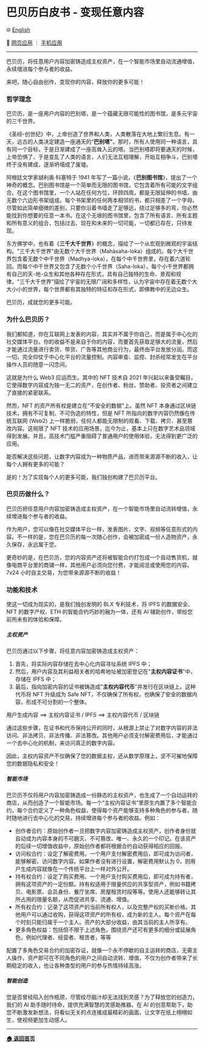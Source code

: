 # 巴贝历白皮书 - 变现任意内容

🌐 [English](./_enus.md)

<!-- 🌎 待定 -->

🚀 [网页应用](https://u.babelyx.com) ｜ [手机应用](https://links.babelyx.com)

---

巴贝历，将任意用户内容加密铸造成主权资产，在一个智能市场里自动流通增值，永续增进每个参与者的收益。

来吧，随心自由创作，变现你的内容，释放你的更多可能！

### 哲学理念

巴贝历，是一座用户内容的巴别塔，是一个蕴藏无限可能性的图书馆，是多元宇宙的三千世界。

《圣经-创世纪》中，上帝创造了世界和人类，人类散落在大地上繁衍生息。有一天，远古的人类决定建造一座通天的“**巴别塔"**。那时，所有人使用同一种语言，具有同一个目标，于是日渐建成了一座高耸入云的塔。当巴别塔即将要通天的时候，上帝恐惧了，于是变乱了人类的语言，人们无法互相理解，开始互相争斗，巴别塔终于没有建成，逐渐坍塌成了废墟。

阿根廷文学家胡利奥·科塞特于 1941 年写了一篇小说，《**巴别图书馆**》，提出了一个神奇的概念。巴别图书馆是一个简单而无限的图书馆，它包含着所有可能的文字组合。在这个图书馆里，一个人站在任何方位，环顾四周，都是无限延伸的书墙，由无数个六边形书架组成。每个书架里的任何两本相邻的书，都只相差了一个字母。尽管如此简单细微的差别，只要你沿着书墙走了足够远，绕过足够多的弯，你必然能找到你想要的任意一本书。在这个无垠的图书馆里，包含了所有语言、所有主题和所有意义的组合，包括过去、现在和未来的一切可能，一切都已存在，只待发现。

东方佛学中，也有着《**三千大千世界**》的概念，描绘了一个从宏观到微观的宇宙结构。"三千大千世界"由无数个大千世界（Mahāsaha-loka）组成的。每个大千世界包含着无数个中千世界（Madhya-loka），在每个中千世界里，存在着六道轮回。而每个中千世界又包含了无数个小千世界（Saha-loka），每个小千世界都拥有自己的天-地-众生和其他各种存在形式，具有自己独特的生命、景观和规律。"三千大千世界"描绘了宇宙的无限广阔和多样性，认为宇宙中存在着无数个大大小小的世界，每个世界都有其独特的特征和存在形式，即佛教中的无边众生。

巴贝历，成就您的更多可能。

### 为什么巴贝历？

我们都知道，你在互联网上发表的内容，其实并不属于你自己，而是属于中心化的社交媒体平台。你的收益不是来自于你的内容，而要首先获取足够大的流量，然后才能通过流量进行卖货、带货、广告等其他商业行为，最终由平台发放分润。而这一切，完全仰仗于中心化平台的流量控制。内容审查、监控、封杀经常发生在平台操作人员的随意一闪念间。

这就是为什么 Web3 应运而生。其中的 NFT 技术自 2021 年兴起以来备受瞩目，它使得数字内容成为独一无二的资产，在创作者、粉丝、赞助者、投资者之间建立了直接的紧密联系。

然而，NFT 的资产所有权是建立在“不安全的数据"上。虽然 NFT 本身通过区块链技术，拥有不可复制、不可伪造的特性，但是 NFT 所指向的数字内容仍然像在传统互联网 (Web2) 上一样脆弱，任何人都能无限制的观看、下载、拷贝、甚至篡改内容。这局限了 NFT 技术的应用场景，迄今为止，基本上只在数字艺术品领域得到发展。并且，高技术门槛严重阻碍了普通用户的使用体验，无法得到更广泛的应用。

能否解决这些问题，让数字内容成为一种物质产品，进而带来源源不断的收入，让每个人拥有更多的可能？

是的！为了实现每个人的更多可能，我们独创构建了巴贝历平台。

### 巴贝历做什么？

巴贝历把任意用户内容加密铸造成主权资产，在一个智能市场里自动流转增值，永续增进每个参与者的收益。

作为用户，您可以像在社交媒体平台一样，发表图片、文字、视频等任意形式的内容。不一样的是，您在巴贝历的每一次随心创作，会被加密成一份人造物资产，永久保存，永远属于您。

更奇妙的是，在巴贝历，您的内容资产还将被智能合约打包成一个自动售货机，就像电商平台里的商铺一样，其他用户必须向您付费，才能阅览或使用您的内容。7x24 小时自主交易，为您带来源源不断的收益！

### 功能和技术

使这一切成为现实的，是我们独创发明的 BLX 专利技术，将 IPFS 的数据安全、 NFT 的数字产权、ETH 的智能合约巧妙的融为一体，还有 AI 辅助创作，带给您前所未有的体验和保障。

##### 主权资产

巴贝历通过以下步骤，将任意内容加密铸造成主权资产：

1. 首先，将实际内容存储在去中心化内容寻址系统 IPFS 中；
2. 然后，用户内容及其利益相关者的哈希地址被加密登记在"**主权内容证书**"中，存储在 IPFS 中；
3. 最后，指向加密内容的证书被铸造成"**主权内容代币**"并发行在区块链上。这种代币将 NFT 升级成为 Safe NFT，不仅确保了所有权，也确保了安全的数据内容，形成不可分割的一个整体。

用户生成内容 ==> 主权内容证书 / IPFS ==> 主权内容代币 / 区块链

通过这些步骤，在证书和代币保持公开的同时，从根源上禁止了对数字内容的非法访问、非法拷贝、非法传播、非法篡改。其他用户必须支付解密费用后，才能通过一个去中心化的机制，来访问真正的数字内容。

因此，主权内容资产不仅确保了您的数据主权，还从数学原理上，坚不可摧地保障您的数据隐私和安全！

##### 智能市场

巴贝历不仅将用户内容加密铸造成一份静态的主权资产，也生成了一个自动运转的商店，从而创造了一个智能市场。每一个“主权内容证书”里原生内置了多个智能合约，每个合约定义了一种角色权益，使得每个资产能够支持多种角色的参与者，随时随地进行去中心化的交易，持续增进每个参与者的收益。例如：

- 创作者合约：原始创作者一旦把数字内容加密铸造成主权资产，创作者身份就自动成为内容本身的不可磨灭、不可篡改、唯一、永久的一个印记。在该资产的后续一切增值收益中，原始创作者都将根据合约自动获得相应的回报。
- 访问权合约：设定了解密费用。一个用户支付解密费用后，即可成为访问者，能够解密、访问数字内容。如果作者没有进行设置，解密费用默认为 0，则用户生成内容就像在一个传统平台上一样对外公开。
- 持有权合约：设定了购买费用。一个用户支付购买费用后，即可成为持有者，拥有这项资产的一定份额。持有权适用于限量供应的共享型资产，例如书籍拷贝、电影票、会员身份、餐厅坐席、房屋租赁时段等等。使用人还能够转让其所占用的限量名额，从而促进共享、流通、增值。
- 所有权合约：记录了这项资产的当前所有权人，以及完整产权的买断价格。其他用户可以通过收购，获得这项资产的所有权，成为新的主人。每个资产在每个时刻只能归属于一个主人。资产的大部分收益，由其当前的主人所享有。
- 更多角色权益：包括但不限于上述角色，围绕资产还可有更多的细分或延展角色，例如代理者、经营者、租赁者，等等

配置了多角色交易合约的加密存证，就像一个永不停歇的自主运转的商店，无需主人操作，资产即可在不同角色的用户之间自动流转、增值，不仅为创作者带来了长期稳定的收入，也让各种类型的用户的参与热情持续高涨。

##### 智能创造

您是否曾经陷入创作瓶颈，尽管绞尽脑汁却无法找到灵感？为了释放您的创造力，我们的 AI 助手随时待命，提供充满智慧的灵感助推器。在 AI 的创意帮助下，助您不断激发新想法，将看似无关的点连接成最精彩的画面，让文字在纸上栩栩如生，使视频更加生动感人。

---

[**🏠 返回首页**](../../_zhcn.md)
